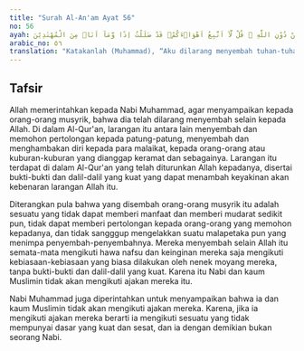 ```yaml
---
title: "Surah Al-An'am Ayat 56"
no: 56
ayah: قُلْ اِنِّيْ نُهِيْتُ اَنْ اَعْبُدَ الَّذِيْنَ تَدْعُوْنَ مِنْ دُوْنِ اللّٰهِ ۗ قُلْ لَّآ اَتَّبِعُ اَهْوَاۤءَكُمْۙ قَدْ ضَلَلْتُ اِذًا وَّمَآ اَنَا۠ مِنَ الْمُهْتَدِيْنَ 
arabic_no: ٥٦
translation: "Katakanlah (Muhammad), “Aku dilarang menyembah tuhan-tuhan yang kamu sembah selain Allah.” Katakanlah, “Aku tidak akan mengikuti keinginanmu. Jika berbuat demikian, sungguh tersesatlah aku, dan aku tidak termasuk orang yang mendapat petunjuk.”"
---
```


## Tafsir

Allah memerintahkan kepada Nabi Muhammad, agar menyampaikan kepada orang-orang musyrik, bahwa dia telah dilarang menyembah selain kepada Allah. Di dalam Al-Qur'an, larangan itu antara lain menyembah dan memohon pertolongan kepada patung-patung, menyembah dan menghambakan diri kepada para malaikat, kepada orang-orang atau kuburan-kuburan yang dianggap keramat dan sebagainya. Larangan itu terdapat di dalam Al-Qur'an yang telah diturunkan Allah kepadanya, disertai bukti-bukti dan dalil-dalil yang kuat yang dapat menambah keyakinan akan kebenaran larangan Allah itu.

Diterangkan pula bahwa yang disembah orang-orang musyrik itu adalah sesuatu yang tidak dapat memberi manfaat dan memberi mudarat sedikit pun, tidak dapat memberi pertolongan kepada orang-orang yang memohon kepadanya, dan tidak sangggup mengelakkan suatu malapetaka pun yang menimpa penyembah-penyembahnya. Mereka menyembah selain Allah itu semata-mata mengikuti hawa nafsu dan keinginan mereka saja mengikuti kebiasaan-kebiasaan yang biasa dilakukan oleh nenek moyang mereka, tanpa bukti-bukti dan dalil-dalil yang kuat. Karena itu Nabi dan kaum Muslimin tidak akan mengikuti ajakan mereka itu.

Nabi Muhammad juga diperintahkan untuk menyampaikan bahwa ia dan kaum Muslimin tidak akan mengikuti ajakan mereka. Karena, jika ia mengikuti ajakan mereka berarti ia mengikuti sesuatu yang tidak mempunyai dasar yang kuat dan sesat, dan ia dengan demikian bukan seorang Nabi.